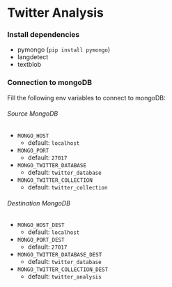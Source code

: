 # Twitter Analysis

### Install dependencies

- pymongo (`pip install pymongo`)
- langdetect
- textblob

### Connection to mongoDB

Fill the following env variables to connect to mongoDB:

###### Source MongoDB

- `MONGO_HOST`
  - default: `localhost`
- `MONGO_PORT`
  - default: `27017`
- `MONGO_TWITTER_DATABASE`
  - default: `twitter_database`
- `MONGO_TWITTER_COLLECTION`
  - default: `twitter_collection`

###### Destination MongoDB

- `MONGO_HOST_DEST`
  - default: `localhost`
- `MONGO_PORT_DEST`
  - default: `27017`
- `MONGO_TWITTER_DATABASE_DEST`
  - default: `twitter_database`
- `MONGO_TWITTER_COLLECTION_DEST`
  - default: `twitter_analysis`
